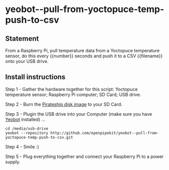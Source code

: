 # yeobot--pull-from-yoctopuce-temp-push-to-csv

## Statement
From a Raspberry Pi, pull temperature data from a Yoctopuce temperature sensor, do this every {{number}} seconds and push it to a CSV {{filename}} onto your USB drive.

## Install instructions

Step 1 - Gather the hardware together for this script: Yoctopuce temperature sensor; Raspberry Pi computer; SD Card; USB drive.

Step 2 - Burn the [Pirateship disk image](http://pirate.sh) to your SD Card.

Step 3 -  Plugin the USB drive into your Computer (make sure you have [Yeobot](https://github.com/openpipekit/yeobot-cli/tree/master#install) installed) ...
```
cd /media/usb-drive
yeobot --repository http://github.com/openpipekit/yeobot--pull-from-yoctopuce-temp-push-to-csv.git
```

Step 4 - Smile :)

Step 5 - Plug everything together and connect your Raspberry Pi to a power supply. 
